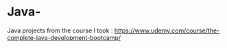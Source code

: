 # Java-
Java projects from the course I took : https://www.udemy.com/course/the-complete-java-development-bootcamp/
